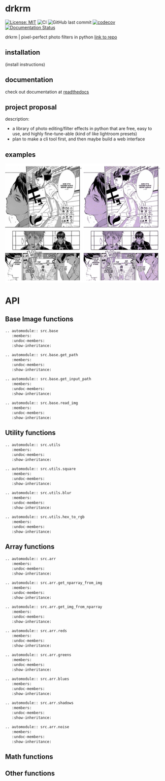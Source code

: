 # drkrm

[![License: MIT](https://img.shields.io/badge/license-MIT-green.svg)](https://github.com/ursulaott/COMS4995/blob/master/LICENSE) ![CI](https://github.com/ursulaott/drkrm/workflows/CI/badge.svg)
![GitHub last commit](https://img.shields.io/github/last-commit/ursulaott/drkrm)
[![codecov](https://codecov.io/gh/ursulaott/drkrm/branch/master/graph/badge.svg?token=AKEGV74WVZ)](undefined)
[![Documentation Status](https://readthedocs.org/projects/drkrm/badge/?version=latest)](https://drkrm.readthedocs.io/en/latest/?badge=latest)

drkrm | pixel-perfect photo filters in python [link to repo](https://github.com/ursulaott/COMS4995)

## installation

(install instructions)

## documentation

check out documentation at [readthedocs](https://drkrm.readthedocs.io/en/latest/)

## project proposal

description:
- a library of photo editing/filter effects in python that are free, easy to use, and highly fine-tune-able (kind of like lightroom presets)
- plan to make a cli tool first, and then maybe build a web interface

## examples
![](examples/mangarecolor.png)
# API

## Base Image functions

```eval_rst
.. automodule:: src.base
   :members:
   :undoc-members:
   :show-inheritance:
```

```eval_rst
.. automodule:: src.base.get_path
   :members:
   :undoc-members:
   :show-inheritance:
```

```eval_rst
.. automodule:: src.base.get_input_path
   :members:
   :undoc-members:
   :show-inheritance:
```

```eval_rst
.. automodule:: src.base.read_img
   :members:
   :undoc-members:
   :show-inheritance:
```

## Utility functions

```eval_rst
.. automodule:: src.utils
   :members:
   :undoc-members:
   :show-inheritance:
```

```eval_rst
.. automodule:: src.utils.square
   :members:
   :undoc-members:
   :show-inheritance:
```

```eval_rst
.. automodule:: src.utils.blur
   :members:
   :undoc-members:
   :show-inheritance:
```


```eval_rst
.. automodule:: src.utils.hex_to_rgb
   :members:
   :undoc-members:
   :show-inheritance:
```

## Array functions

```eval_rst
.. automodule:: src.arr
   :members:
   :undoc-members:
   :show-inheritance:
```

```eval_rst
.. automodule:: src.arr.get_nparray_from_img
   :members:
   :undoc-members:
   :show-inheritance:
```

```eval_rst
.. automodule:: src.arr.get_img_from_nparray
   :members:
   :undoc-members:
   :show-inheritance:
```

```eval_rst
.. automodule:: src.arr.reds
   :members:
   :undoc-members:
   :show-inheritance:
```

```eval_rst
.. automodule:: src.arr.greens
   :members:
   :undoc-members:
   :show-inheritance:
```

```eval_rst
.. automodule:: src.arr.blues
   :members:
   :undoc-members:
   :show-inheritance:
```

```eval_rst
.. automodule:: src.arr.shadows
   :members:
   :undoc-members:
   :show-inheritance:
```

```eval_rst
.. automodule:: src.arr.noise
   :members:
   :undoc-members:
   :show-inheritance:
```

## Math functions

## Other functions
